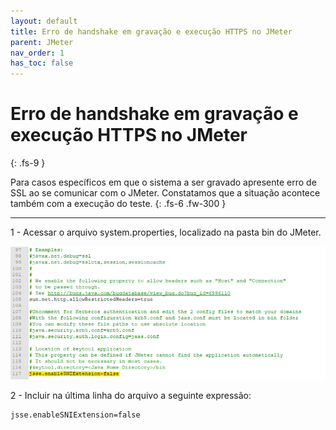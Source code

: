 ```yaml
---
layout: default
title: Erro de handshake em gravação e execução HTTPS no JMeter
parent: JMeter
nav_order: 1
has_toc: false
---
```


# Erro de handshake em gravação e execução HTTPS no JMeter 
{: .fs-9 }

Para casos específicos em que o sistema a ser gravado apresente erro de SSL ao se comunicar com o JMeter. Constatamos que a situação acontece também com a execução do teste.
{: .fs-6 .fw-300 }

---

1 - Acessar o arquivo system.properties, localizado na pasta bin do JMeter.

![](https://github.com/rafaelvie/faqperformance/blob/main/img/handshake.png)

2 - Incluir na última linha do arquivo a seguinte expressão:

```
jsse.enableSNIExtension=false
```

